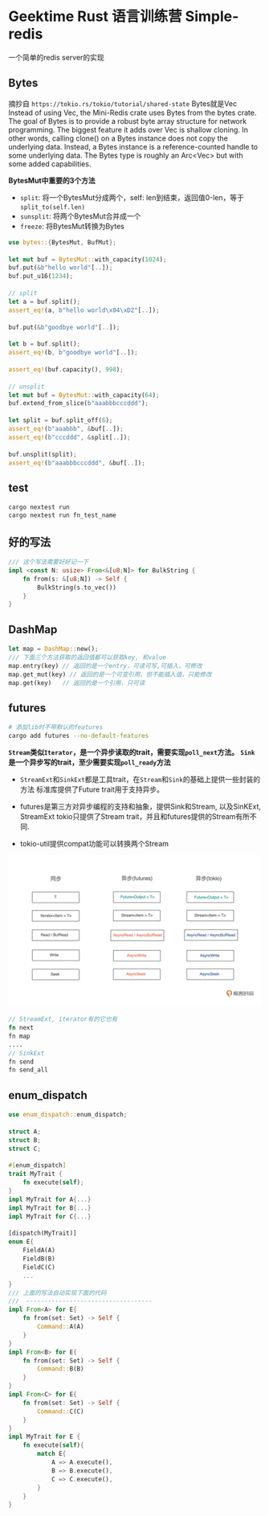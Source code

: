 # Geektime Rust 语言训练营 Simple-redis


一个简单的redis server的实现

## Bytes
摘抄自 `https://tokio.rs/tokio/tutorial/shared-state`
Bytes就是Vec<u8>
Instead of using Vec<u8>, the Mini-Redis crate uses Bytes from the bytes crate.  The goal of Bytes is to provide a robust byte array structure for network programming.  The biggest feature it adds over Vec<u8> is shallow cloning.  In other words, calling clone() on a Bytes instance does not copy the underlying data.  Instead, a Bytes instance is a reference-counted handle to some underlying data.  The Bytes type is roughly an Arc<Vec<u8>> but with some added capabilities.

**BytesMut中重要的3个方法**
+ `split`: 将一个BytesMut分成两个，self: len到结束，返回值0-len，等于`split_to(self.len)`
+ `sunsplit`: 将两个BytesMut合并成一个
+ `freeze`: 将BytesMut转换为Bytes


```rust
use bytes::{BytesMut, BufMut};

let mut buf = BytesMut::with_capacity(1024);
buf.put(&b"hello world"[..]);
buf.put_u16(1234);

// split
let a = buf.split();
assert_eq!(a, b"hello world\x04\xD2"[..]);

buf.put(&b"goodbye world"[..]);

let b = buf.split();
assert_eq!(b, b"goodbye world"[..]);

assert_eq!(buf.capacity(), 998);

// unsplit
let mut buf = BytesMut::with_capacity(64);
buf.extend_from_slice(b"aaabbbcccddd");

let split = buf.split_off(6);
assert_eq!(b"aaabbb", &buf[..]);
assert_eq!(b"cccddd", &split[..]);

buf.unsplit(split);
assert_eq!(b"aaabbbcccddd", &buf[..]);
```


## test
```shell
cargo nextest run
cargo nextest run fn_test_name
```


## 好的写法
```rust
/// 这个写法需要好好记一下
impl <const N: usize> From<&[u8;N]> for BulkString {
    fn from(s: &[u8;N]) -> Self {
        BulkString(s.to_vec())
    }
}
```

## DashMap
```rust
let map = DashMap::new();
/// 下面三个方法获取的返回值都可以获取key, 和value
map.entry(key) // 返回的是一个entry，可读可写,可插入，可修改
map.get_mut(key) // 返回的是一个可变引用，但不能插入值，只能修改
map.get(key)   // 返回的是一个引用，只可读
```

## futures
```sh
# 添加lib时不带默认的features
cargo add futures --no-default-features
```
**`Stream`类似`Iterator`，是一个异步读取的trait，需要实现`poll_next`方法。**
**`Sink`是一个异步写的trait，至少需要实现`poll_ready`方法**

- `StreamExt`和`SinkExt`都是工具trait，在`Stream`和`Sink`的基础上提供一些封装的方法
  标准库提供了Future trait用于支持异步。

- futures是第三方对异步编程的支持和抽象，提供Sink和Stream, 以及SinKExt, StreamExt
  tokio只提供了Stream trait，并且和futures提供的Stream有所不同.

- tokio-util提供compat功能可以转换两个Stream


<img src='./asserts/异步io接口.webp'>

```rust
// StreamExt, iterator有的它也有
fn next
fn map
....
// SinkExt
fn send
fn send_all
```

## enum_dispatch

```rust
use enum_dispatch::enum_dispatch;

struct A;
struct B;
struct C;

#[enum_dispatch]
trait MyTrait {
    fn execute(self);
}
impl MyTrait for A{...}
impl MyTrait for B{...}
impl MyTrait for C{...}

[dispatch(MyTrait)]
enum E{
    FieldA(A)
    FieldB(B)
    FieldC(C)
    ...
}
/// 上面的写法自动实现下面的代码
///  -----------------------------------
impl From<A> for E{
    fn from(set: Set) -> Self {
        Command::A(A)
    }
}
impl From<B> for E{
    fn from(set: Set) -> Self {
        Command::B(B)
    }
}
impl From<C> for E{
    fn from(set: Set) -> Self {
        Command::C(C)
    }
}
impl MyTrait for E {
    fn execute(self){
        match E{
            A => A.execute(),
            B => B.execute(),
            C => C.execute(),
        }
    }
}
```
